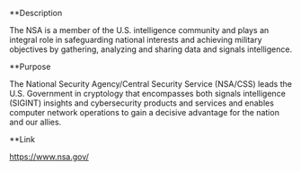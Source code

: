 **Description

The NSA is a member of the U.S. intelligence community and plays an integral role in safeguarding national interests and achieving military objectives by gathering, analyzing and sharing data and signals intelligence.

**Purpose

The National Security Agency/Central Security Service (NSA/CSS) leads the U.S. Government in cryptology that encompasses both signals intelligence (SIGINT) insights and cybersecurity products and services and enables computer network operations to gain a decisive advantage for the nation and our allies.

**Link

https://www.nsa.gov/